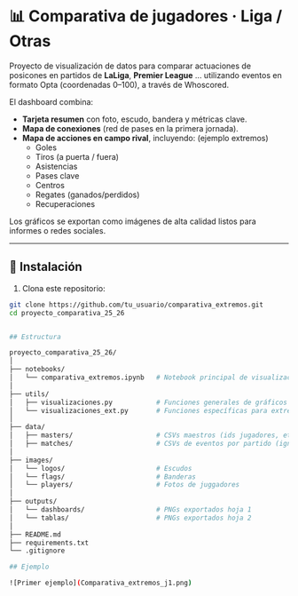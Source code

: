 # 📊 Comparativa de jugadores · Liga / Otras

Proyecto de visualización de datos para comparar actuaciones de posicones en partidos de **LaLiga**, **Premier League** ... utilizando eventos en formato Opta (coordenadas 0–100), a través de Whoscored.

El dashboard combina:
- **Tarjeta resumen** con foto, escudo, bandera y métricas clave.
- **Mapa de conexiones** (red de pases en la primera jornada).
- **Mapa de acciones en campo rival**, incluyendo: (ejemplo extremos)
  - Goles
  - Tiros (a puerta / fuera)
  - Asistencias
  - Pases clave
  - Centros
  - Regates (ganados/perdidos)
  - Recuperaciones

Los gráficos se exportan como imágenes de alta calidad listos para informes o redes sociales.

---

## 🚀 Instalación

1. Clona este repositorio:
```bash
git clone https://github.com/tu_usuario/comparativa_extremos.git
cd proyecto_comparativa_25_26


## Estructura

proyecto_comparativa_25_26/
│
├── notebooks/
│   └── comparativa_extremos.ipynb   # Notebook principal de visualización
│
├── utils/
│   ├── visualizaciones.py           # Funciones generales de gráficos
│   └── visualizaciones_ext.py       # Funciones específicas para extremos
│
├── data/
│   ├── masters/                     # CSVs maestros (ids jugadores, etc.)
│   ├── matches/                     # CSVs de eventos por partido (ignorado en git)
│
├── images/
│   └── logos/                       # Escudos
│   └── flags/                       # Banderas
│   └── players/                     # Fotos de juggadores
│
├── outputs/
│   └── dashboards/                  # PNGs exportados hoja 1
│   └── tablas/                      # PNGs exportados hoja 2
│
├── README.md
├── requirements.txt
└── .gitignore

## Ejemplo

![Primer ejemplo](Comparativa_extremos_j1.png)


